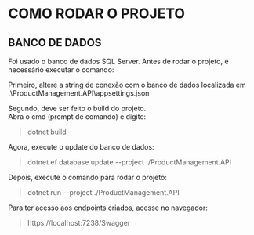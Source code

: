 # COMO RODAR O PROJETO

## BANCO DE DADOS
Foi usado o banco de dados SQL Server. Antes de rodar o projeto, é necessário executar o comando:

Primeiro, altere a string de conexão com o banco de dados localizada em .\ProductManagement.API\appsettings.json

Segundo, deve ser feito o build do projeto. 
<br>
Abra o cmd (prompt de comando) e digite:
>dotnet build

Agora, execute o update do banco de dados:
>dotnet ef database update --project ./ProductManagement.API
>
Depois, execute o comando para rodar o projeto:
>dotnet run --project ./ProductManagement.API

Para ter acesso aos endpoints criados, acesse no navegador:
>https://localhost:7238/Swagger
